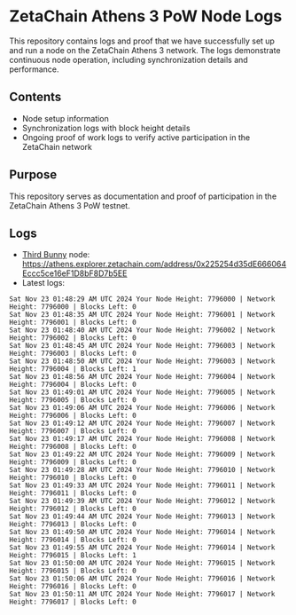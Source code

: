 # ZetaChain Athens 3 PoW Node Logs
This repository contains logs and proof that we have successfully set up and run a node on the ZetaChain Athens 3 network. The logs demonstrate continuous node operation, including synchronization details and performance.

## Contents
- Node setup information
- Synchronization logs with block height details
- Ongoing proof of work logs to verify active participation in the ZetaChain network

## Purpose
This repository serves as documentation and proof of participation in the ZetaChain Athens 3 PoW testnet.

## Logs

- [Third Bunny](https://thirdbunny.xyz/) node: https://athens.explorer.zetachain.com/address/0x225254d35dE666064Eccc5ce16eF1D8bF8D7b5EE
- Latest logs:
```
Sat Nov 23 01:48:29 AM UTC 2024 Your Node Height: 7796000 | Network Height: 7796000 | Blocks Left: 0
Sat Nov 23 01:48:35 AM UTC 2024 Your Node Height: 7796001 | Network Height: 7796001 | Blocks Left: 0
Sat Nov 23 01:48:40 AM UTC 2024 Your Node Height: 7796002 | Network Height: 7796002 | Blocks Left: 0
Sat Nov 23 01:48:45 AM UTC 2024 Your Node Height: 7796003 | Network Height: 7796003 | Blocks Left: 0
Sat Nov 23 01:48:50 AM UTC 2024 Your Node Height: 7796003 | Network Height: 7796004 | Blocks Left: 1
Sat Nov 23 01:48:56 AM UTC 2024 Your Node Height: 7796004 | Network Height: 7796004 | Blocks Left: 0
Sat Nov 23 01:49:01 AM UTC 2024 Your Node Height: 7796005 | Network Height: 7796005 | Blocks Left: 0
Sat Nov 23 01:49:06 AM UTC 2024 Your Node Height: 7796006 | Network Height: 7796006 | Blocks Left: 0
Sat Nov 23 01:49:12 AM UTC 2024 Your Node Height: 7796007 | Network Height: 7796007 | Blocks Left: 0
Sat Nov 23 01:49:17 AM UTC 2024 Your Node Height: 7796008 | Network Height: 7796008 | Blocks Left: 0
Sat Nov 23 01:49:22 AM UTC 2024 Your Node Height: 7796009 | Network Height: 7796009 | Blocks Left: 0
Sat Nov 23 01:49:28 AM UTC 2024 Your Node Height: 7796010 | Network Height: 7796010 | Blocks Left: 0
Sat Nov 23 01:49:33 AM UTC 2024 Your Node Height: 7796011 | Network Height: 7796011 | Blocks Left: 0
Sat Nov 23 01:49:39 AM UTC 2024 Your Node Height: 7796012 | Network Height: 7796012 | Blocks Left: 0
Sat Nov 23 01:49:44 AM UTC 2024 Your Node Height: 7796013 | Network Height: 7796013 | Blocks Left: 0
Sat Nov 23 01:49:50 AM UTC 2024 Your Node Height: 7796014 | Network Height: 7796014 | Blocks Left: 0
Sat Nov 23 01:49:55 AM UTC 2024 Your Node Height: 7796014 | Network Height: 7796015 | Blocks Left: 1
Sat Nov 23 01:50:00 AM UTC 2024 Your Node Height: 7796015 | Network Height: 7796015 | Blocks Left: 0
Sat Nov 23 01:50:06 AM UTC 2024 Your Node Height: 7796016 | Network Height: 7796016 | Blocks Left: 0
Sat Nov 23 01:50:11 AM UTC 2024 Your Node Height: 7796017 | Network Height: 7796017 | Blocks Left: 0
```
